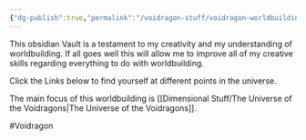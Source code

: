 ```yaml
---
{"dg-publish":true,"permalink":"/voidragon-stuff/voidragon-worldbuilding/","tags":["gardenEntry"]}
---
```


This obsidian Vault is a testament to my creativity and my understanding of worldbuilding. If all goes well this will allow me to improve all of my creative skills regarding everything to do with worldbuilding.

Click the Links below to find yourself at different points in the universe. 

The main focus of this worldbuilding is [[Dimensional Stuff/The Universe of the Voidragons\|The Universe of the Voidragons]].

#Voidragon 